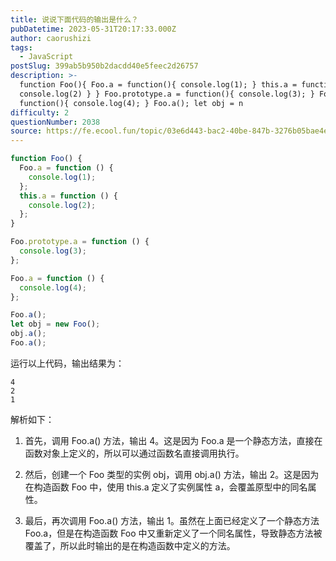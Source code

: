 ```yaml
---
title: 说说下面代码的输出是什么？
pubDatetime: 2023-05-31T20:17:33.000Z
author: caorushizi
tags:
  - JavaScript
postSlug: 399ab5b950b2dacdd40e5feec2d26757
description: >-
  function Foo(){ Foo.a = function(){ console.log(1); } this.a = function(){
  console.log(2) } } Foo.prototype.a = function(){ console.log(3); } Foo.a =
  function(){ console.log(4); } Foo.a(); let obj = n
difficulty: 2
questionNumber: 2038
source: https://fe.ecool.fun/topic/03e6d443-bac2-40be-847b-3276b05bae4e
---
```


```js
function Foo() {
  Foo.a = function () {
    console.log(1);
  };
  this.a = function () {
    console.log(2);
  };
}

Foo.prototype.a = function () {
  console.log(3);
};

Foo.a = function () {
  console.log(4);
};

Foo.a();
let obj = new Foo();
obj.a();
Foo.a();
```

运行以上代码，输出结果为：

```
4
2
1
```

解析如下：

1. 首先，调用 Foo.a() 方法，输出 4。这是因为 Foo.a 是一个静态方法，直接在函数对象上定义的，所以可以通过函数名直接调用执行。

2. 然后，创建一个 Foo 类型的实例 obj，调用 obj.a() 方法，输出 2。这是因为在构造函数 Foo 中，使用 this.a 定义了实例属性 a，会覆盖原型中的同名属性。

3. 最后，再次调用 Foo.a() 方法，输出 1。虽然在上面已经定义了一个静态方法 Foo.a，但是在构造函数 Foo 中又重新定义了一个同名属性，导致静态方法被覆盖了，所以此时输出的是在构造函数中定义的方法。
